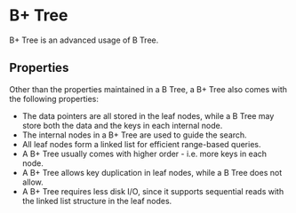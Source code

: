 # B+ Tree

B+ Tree is an advanced usage of B Tree.

## Properties

Other than the properties maintained in a B Tree, a B+ Tree also comes with the following properties:

* The data pointers are all stored in the leaf nodes, while a B Tree may store both the data and the keys in each internal node.
* The internal nodes in a B+ Tree are used to guide the search.
* All leaf nodes form a linked list for efficient range-based queries.
* A B+ Tree usually comes with higher order - i.e. more keys in each node.
* A B+ Tree allows key duplication in leaf nodes, while a B Tree does not allow.
* A B+ Tree requires less disk I/O, since it supports sequential reads with the linked list structure in the leaf nodes.

